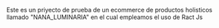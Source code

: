 Este es un priyecto de prueba de un ecommerce de productos holisticos llamado "NANA_LUMINARIA" en el cual empleamos el uso de Ract Js